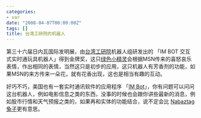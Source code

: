 ```yaml
---
categories:
- var
date: "2008-04-07T00:00:00Z"
tags: []
title: 台湾工研院的机器人
---
```


<a href="http://www.libertytimes.com.tw/2008/new/apr/6/today-life4.htm"><img id="img2" alt="" src="http://chinese.engadget.com/media/2008/04/imbot.jpg" align="right" border="0" hspace="4" vspace="4"></a>第三十六届日内瓦国际发明展，由<a href="http://newwww.itri.org.tw/index.asp">台湾工研院</a>机器人组研发出的 「IM BOT 交互式实时通玩具机器人」得到金牌奖，这只<a href="http://www.how2so.com/key/%E7%B6%A0%E8%89%B2%E5%B0%8F%E7%B2%BE%E9%9D%88">绿色小精灵</a>会根据MSN传来的喜怒哀乐表情，作出相同的表情，当然这只是初步的应用，这只机器人有芳香剂的功能，如果MSN的来方传来一朵花，就有花香出现，这也是相当有趣的互动。

好巧不巧，美国也有一套实时通讯软件的应用程序 「<a href="http://aimtoday.aol.com/aimbots/index.adp">IM Bot</a>」，你有问题可以问问这台机器人，例如电影信息之类的东西，没事的时候也会跟你讲些最新的消息，例如股市行情和天气预报之类的，如果再和实体的功能结合，说不定会比 <a href="http://chinese.engadget.com/tag/Nabaztag/">Nabaztag 兔子</a>更有意思。<a href="http://aimtoday.aol.com/aimbots/index.adp"></a><a href="http://chinese.engadget.com/tag/Nabaztag/"></a>
